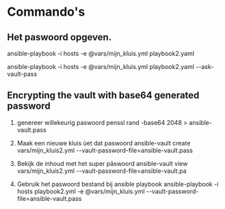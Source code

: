 # Commando's

## Het paswoord opgeven.

ansible-playbook -i hosts -e @vars/mijn_kluis.yml playbook2.yaml 

ansible-playbook -i hosts -e @vars/mijn_kluis.yml playbook2.yaml --ask-vault-pass

## Encrypting the vault with base64 generated password

1) genereer willekeurig paswoord
penssl rand -base64 2048 > ansible-vault.pass

2) Maak een nieuwe kluis ùet dat paswoord
ansible-vault create vars/mijn_kluis2.yml --vault-password-file=ansible-vault.pass



3) Bekijk de inhoud met het super pâswoord
ansible-vault view vars/mijn_kluis2.yml --vault-password-file=ansible-vault.pa

4) Gebruik het paswoord bestand bij ansible playbook
ansible-playbook -i hosts playbook2.yml -e @vars/mijn_kluis.yml --vault-password-file=ansible-vault.pass
